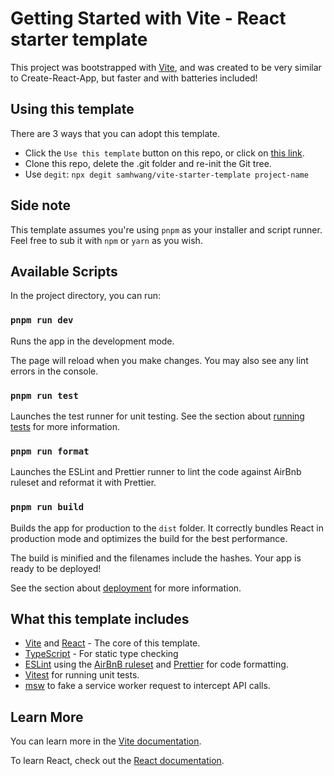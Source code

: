 # Getting Started with Vite - React starter template

This project was bootstrapped with [Vite](https://vitejs.dev/guide/#scaffolding-your-first-vite-project), and was created
to be very similar to Create-React-App, but faster and with batteries included!

## Using this template

There are 3 ways that you can adopt this template.

- Click the `Use this template` button on this repo, or click on [this link](https://github.com/samhwang/vite-starter-template/generate).
- Clone this repo, delete the .git folder and re-init the Git tree.
- Use `degit`: `npx degit samhwang/vite-starter-template project-name`

## Side note

This template assumes you're using `pnpm` as your installer and script runner. Feel free to sub it with `npm` or `yarn` as you wish.

## Available Scripts

In the project directory, you can run:

### `pnpm run dev`

Runs the app in the development mode.

The page will reload when you make changes.
You may also see any lint errors in the console.

### `pnpm run test`

Launches the test runner for unit testing.
See the section about [running tests](https://facebook.github.io/create-react-app/docs/running-tests) for more information.

### `pnpm run format`

Launches the ESLint and Prettier runner to lint the code against AirBnb ruleset and reformat it
with Prettier.

### `pnpm run build`

Builds the app for production to the `dist` folder.
It correctly bundles React in production mode and optimizes the build for the best performance.

The build is minified and the filenames include the hashes.
Your app is ready to be deployed!

See the section about [deployment](https://vitejs.dev/guide/static-deploy.html) for more information.

## What this template includes

- [Vite](https://vitejs.dev/) and [React](https://reactjs.org) - The core of this template.
- [TypeScript](https://www.typescriptlang.org/) - For static type checking
- [ESLint](https://eslint.org/) using the [AirBnB ruleset](https://github.com/airbnb/javascript) and [Prettier](https://prettier.io/)
  for code formatting.
- [Vitest](https://vitest.dev/) for running unit tests.
- [msw](https://mswjs.io/) to fake a service worker request to intercept API calls.

## Learn More

You can learn more in the [Vite documentation](https://vitejs.dev/guide/).

To learn React, check out the [React documentation](https://reactjs.org/).
